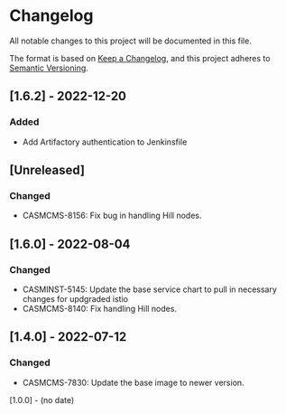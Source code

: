 # Changelog

All notable changes to this project will be documented in this file.

The format is based on [Keep a Changelog](https://keepachangelog.com/en/1.0.0/),
and this project adheres to [Semantic Versioning](https://semver.org/spec/v2.0.0.html).

## [1.6.2] - 2022-12-20
### Added
- Add Artifactory authentication to Jenkinsfile

## [Unreleased]
### Changed
 - CASMCMS-8156: Fix bug in handling Hill nodes.

## [1.6.0] - 2022-08-04
### Changed
 - CASMINST-5145: Update the base service chart to pull in necessary changes for updgraded istio
 - CASMCMS-8140: Fix handling Hill nodes.

## [1.4.0] - 2022-07-12
### Changed
 - CASMCMS-7830: Update the base image to newer version.

[1.0.0] - (no date)
